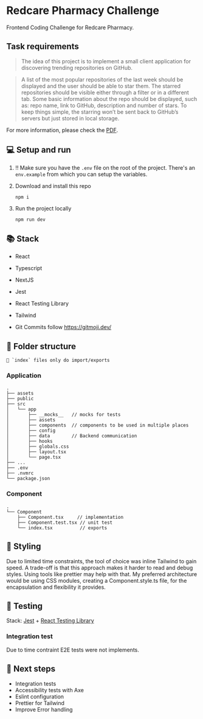 # Redcare Pharmacy Challenge

Frontend Coding Challenge for Redcare Pharmacy.

## Task requirements

> The idea of this project is to implement a small client application for discovering trending repositories on GitHub.

> A list of the most popular repositories of the last week should be displayed and the user should be able to star them. The starred repositories should be visible either through a filter or in a different tab. Some basic information about the repo should be displayed, such as: repo name, link to GitHub, description and number of stars. To keep things simple, the starring won’t be sent back to GitHub’s servers but just stored in local storage.


For more information, please check the [PDF](./public/challenge.pdf).


## 💻 Setup and run


1. ‼️ Make sure you have the `.env` file on the root of the project. There's an `env.example` from which you can setup the variables.


1. Download and install this repo

   `npm i`


1. Run the project locally

   `npm run dev`

## 📚 Stack

- React
- Typescript
- NextJS
- Jest
- React Testing Library
- Tailwind

- Git Commits follow https://gitmoji.dev/

## 📂 Folder structure

```
🚨 `index` files only do import/exports
```

### Application

```
.
├── assets
├── public
├── src
│   └── app
│       ├── __mocks__   // mocks for tests
│       ├── assets  
│       ├── components  // components to be used in multiple places
│       ├── config  
│       ├── data        // Backend communication
│       ├── hooks
│       ├── globals.css
│       ├── layout.tsx
│       └── page.tsx
├── ...
├── .env
├── .nvmrc
└── package.json
```

### Component

```
.
└── Component
    ├── Component.tsx     // implementation
    ├── Component.test.tsx // unit test
    └── index.tsx          // exports
```


## 🎨 Styling

Due to limited time constraints, the tool of choice was inline Tailwind to gain speed. A trade-off is that this approach makes it harder to read and debug styles. Using tools like prettier may help with that.
My preferred architecture would be using CSS modules, creating a Component.style.ts file, for the encapsulation and flexibility it provides.

## 🧪 Testing

Stack: [Jest](https://jestjs.io/) + [React Testing Library](https://testing-library.com/)

### Integration test

Due to time contraint E2E tests were not implements.


## 👣 Next steps

- Integration tests
- Accessibility tests with Axe
- Eslint configuration
- Prettier for Tailwind
- Improve Error handling

